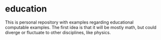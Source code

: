 # education
This is personal repository with examples regarding educational computable examples. 
The first idea is that it will be mostly math, but could diverge or fluctuate to other disciplines, like physics.
